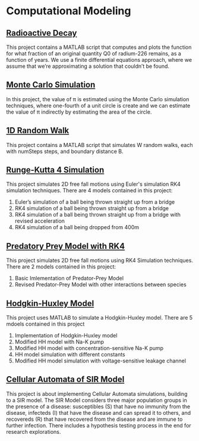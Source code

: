# Computational Modeling

## [Radioactive Decay](https://github.com/irises0605/Computational-Modeling/tree/main/radioactive%20decay)
This project contains a MATLAB script that computes and plots the function for what fraction of an original quantity Q0 of radium-226 remains, as a function of years. We use a finite differential equations approach, where we assume that we’re approximating a solution that couldn’t be found. 

## [Monte Carlo Simulation](https://github.com/irises0605/Computational-Modeling/tree/main/monte%20carlo)
In this project, the value of π is estimated using the Monte Carlo simulation techniques, where one-fourth of a unit circle is create and we can estimate the value of π indirectly by estimating the area of the circle. 

## [1D Random Walk](https://github.com/irises0605/Computational-Modeling/tree/main/1d%20random%20walk)
This project contains a MATLAB script that simulates W random walks, each with numSteps steps, and boundary distance B.

## [Runge-Kutta 4 Simulation](https://github.com/irises0605/Computational-Modeling/tree/main/rk4)
This project simulates 2D free fall motions using Euler's simulation RK4 simulation techniques. There are 4 models contained in this project:
1.	Euler’s simulation of a ball being thrown straight up from a bridge
2.	RK4 simulation of a ball being thrown straight up from a bridge
3.	RK4 simulation of a ball being thrown straight up from a bridge with revised acceleration
4.	RK4 simulation of a ball being dropped from 400m

## [Predatory Prey Model with RK4](https://github.com/irises0605/Computational-Modeling/tree/main/predator-prey)
This project simulates 2D free fall motions using RK4 Simulation techniques. There are 2 models contained in this project:
1.	Basic Imlementation of Predator-Prey Model 
2.	Revised Predator-Prey Model with other interactions between species

## [Hodgkin-Huxley Model](https://github.com/irises0605/Computational-Modeling/tree/main/hodgkin-huxley)
This project uses MATLAB to simulate a Hodgkin-Huxley model. There are 5 mdoels contained in this project
1.	Implementation of Hodgkin-Huxley model
2.	Modified HH model with Na-K pump
3.	Modified HH model with concentration-sensitive Na-K pump
4.	HH model simulation with different constants
5.	Modified HH model simulation with voltage-sensitive leakage channel

## [Cellular Automata of SIR Model](https://github.com/irises0605/Computational-Modeling/tree/main/cellular%20automata)
This project is about implementing Cellular Automata simulations, building to a SIR model. The SIR Model considers three major population groups in the presence of a disease: susceptibles (S) that have no immunity from the disease, infecteds (I) that have the disease and can spread it to others, and recovereds (R) that have recovered from the disease and are immune to further infection. There includes a hypothesis testing process in the end for research explorations. 


